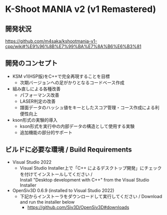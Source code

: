 K-Shoot MANIA v2 (v1 Remastered)
========================

## 開発状況

https://github.com/m4saka/kshootmania-v1-cpp/wiki#%E9%96%8B%E7%99%BA%E7%8A%B6%E6%B3%81

## 開発のコンセプト

- KSM v1(HSP版)をC++で完全再現することを目標
    - 次期バージョンへの足がかりとなるコードベース作成
- 組み直しによる各種改善
    - パフォーマンス改善
    - LASER判定の改善
    - 譜面データのハッシュ値をキーとしたスコア管理・コース作成による利便性向上
- kson形式の実験的導入
    - kson形式を実行中の内部データの構造として使用する実験
    - 追加機能の部分的サポート

## ビルドに必要な環境 / Build Requirements

- Visual Studio 2022
    - Visual Studio Installer上で「C++ によるデスクトップ開発」にチェックを付けてインストールしてください /  
      Install "Desktop development with C++" from the Visual Studio Installer
- OpenSiv3D 0.6.9 (installed to Visual Studio 2022)
    - 下記からインストーラをダウンロードして実行してください / Download and run the installer below
        - https://github.com/Siv3D/OpenSiv3D#downloads
